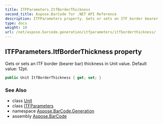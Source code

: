 ```yaml
---
title: ITFParameters.ItfBorderThickness
second_title: Aspose.BarCode for .NET API Reference
description: ITFParameters property. Gets or sets an ITF border bearer bar thickness in Unit value. Default value 12pt
type: docs
weight: 10
url: /net/aspose.barcode.generation/itfparameters/itfborderthickness/
---
```

## ITFParameters.ItfBorderThickness property

Gets or sets an ITF border (bearer bar) thickness in Unit value. Default value: 12pt.

```csharp
public Unit ItfBorderThickness { get; set; }
```

### See Also

* class [Unit](../../unit/)
* class [ITFParameters](../)
* namespace [Aspose.BarCode.Generation](../../itfparameters/)
* assembly [Aspose.BarCode](../../../)


